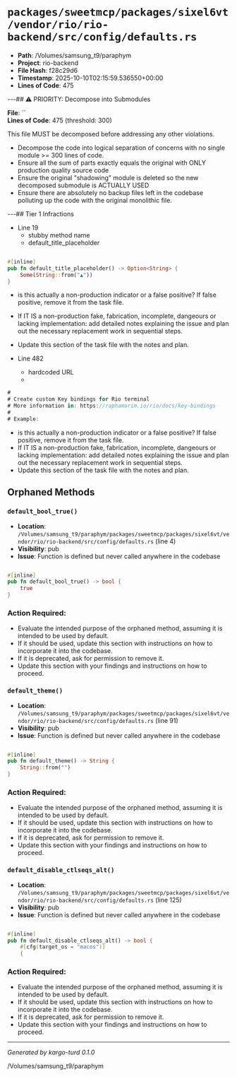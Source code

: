# `packages/sweetmcp/packages/sixel6vt/vendor/rio/rio-backend/src/config/defaults.rs`

- **Path**: /Volumes/samsung_t9/paraphym
- **Project**: rio-backend
- **File Hash**: f28c29d6  
- **Timestamp**: 2025-10-10T02:15:59.536550+00:00  
- **Lines of Code**: 475

---## ⚠️ PRIORITY: Decompose into Submodules

**File**: ``  
**Lines of Code**: 475 (threshold: 300)

This file MUST be decomposed before addressing any other violations.

- Decompose the code into logical separation of concerns with no single module >= 300 lines of code. 
- Ensure all the sum of parts exactly equals the original with ONLY production quality source code
- Ensure the original "shadowing" module is deleted so the new decomposed submodule is ACTUALLY USED
- Ensure there are absolutely no backup files left in the codebase polluting up the code with the original monolithic file.

---## Tier 1 Infractions 


- Line 19
  - stubby method name
  - default_title_placeholder

```rust

#[inline]
pub fn default_title_placeholder() -> Option<String> {
    Some(String::from("▲"))
}
```

- is this actually a non-production indicator or a false positive? If false positive, remove it from the task file.
- If IT IS a non-production fake, fabrication, incomplete, dangeours or lacking implementation: add detailed notes explaining the issue and plan out the necessary replacement work in sequential steps. 
- Update this section of the task file with the notes and plan.


- Line 482
  - hardcoded URL
  - 

```rust
#
# Create custom Key bindings for Rio terminal
# More information in: https://raphamorim.io/rio/docs/key-bindings
#
# Example:
```

- is this actually a non-production indicator or a false positive? If false positive, remove it from the task file.
- If IT IS a non-production fake, fabrication, incomplete, dangeours or lacking implementation: add detailed notes explaining the issue and plan out the necessary replacement work in sequential steps. 
- Update this section of the task file with the notes and plan.

## Orphaned Methods


### `default_bool_true()`

- **Location**: `/Volumes/samsung_t9/paraphym/packages/sweetmcp/packages/sixel6vt/vendor/rio/rio-backend/src/config/defaults.rs` (line 4)
- **Visibility**: pub
- **Issue**: Function is defined but never called anywhere in the codebase

```rust

#[inline]
pub fn default_bool_true() -> bool {
    true
}
```

### Action Required:

- Evaluate the intended purpose of the orphaned method, assuming it is intended to be used by default.
- If it should be used, update this section with instructions on how to incorporate it into the codebase.
- If it is deprecated, ask for permission to remove it.
- Update this section with your findings and instructions on how to proceed.


### `default_theme()`

- **Location**: `/Volumes/samsung_t9/paraphym/packages/sweetmcp/packages/sixel6vt/vendor/rio/rio-backend/src/config/defaults.rs` (line 91)
- **Visibility**: pub
- **Issue**: Function is defined but never called anywhere in the codebase

```rust

#[inline]
pub fn default_theme() -> String {
    String::from("")
}
```

### Action Required:

- Evaluate the intended purpose of the orphaned method, assuming it is intended to be used by default.
- If it should be used, update this section with instructions on how to incorporate it into the codebase.
- If it is deprecated, ask for permission to remove it.
- Update this section with your findings and instructions on how to proceed.


### `default_disable_ctlseqs_alt()`

- **Location**: `/Volumes/samsung_t9/paraphym/packages/sweetmcp/packages/sixel6vt/vendor/rio/rio-backend/src/config/defaults.rs` (line 125)
- **Visibility**: pub
- **Issue**: Function is defined but never called anywhere in the codebase

```rust

#[inline]
pub fn default_disable_ctlseqs_alt() -> bool {
    #[cfg(target_os = "macos")]
    {
```

### Action Required:

- Evaluate the intended purpose of the orphaned method, assuming it is intended to be used by default.
- If it should be used, update this section with instructions on how to incorporate it into the codebase.
- If it is deprecated, ask for permission to remove it.
- Update this section with your findings and instructions on how to proceed.

---

*Generated by kargo-turd 0.1.0*

/Volumes/samsung_t9/paraphym